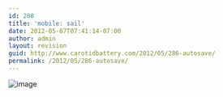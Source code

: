 ```yaml
---
id: 288
title: 'mobile: sail'
date: 2012-05-07T07:41:14-07:00
author: admin
layout: revision
guid: http://www.carotidbattery.com/2012/05/286-autosave/
permalink: /2012/05/286-autosave/
---
```

<img class="alignnone" title="" src="https://i2.wp.com/www.carotidbattery.com/wp-content/uploads/2012/02/wpid-IMG_20120219_125714.jpg?w=640" alt="image" data-recalc-dims="1" />